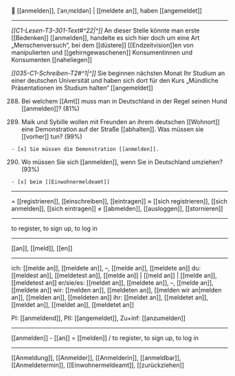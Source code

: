 📝 [[anmelden]], [ˈanˌmɛldən] | [[meldete an]], haben [[angemeldet]]

---
*[[C1-Lesen-T3-301-Text#^22|^]]* An dieser Stelle könnte man erste [[Bedenken]] [[anmelden]], handelte es sich hier doch um eine Art „Menschenversuch“, bei dem [[düstere]] [[Endzeitvision]]en von manipulierten und [[gehirngewaschenen]] Konsumentinnen und Konsumenten [[naheliegen]]

_[[035-C1-Schreiben-T2#^1|^]]_ Sie beginnen nächsten Monat Ihr Studium an einer deutschen Universität und haben sich dort für den Kurs „Mündliche Präsentationen im Studium halten“ [[angemeldet]]


288. Bei welchem [[Amt]] muss man in Deutschland in der Regel seinen Hund [[anmelden]]? (81%)

289. Maik und Sybille wollen mit Freunden an ihrem deutschen [[Wohnort]] eine Demonstration auf der Straße [[abhalten]]. Was müssen sie [[vorher]] tun? (99%)


    - [x] Sie müssen die Demonstration [[anmelden]].

290. Wo müssen Sie sich [[anmelden]], wenn Sie in Deutschland umziehen? (93%)


    - [x] beim [[Einwohnermeldeamt]]

---

= [[registrieren]], [[einschreiben]], [[eintragen]]
≈ [[sich registrieren]], [[sich anmelden]], [[sich eintragen]]
≠ [[abmelden]], [[ausloggen]], [[stornieren]]

---

to register, to sign up, to log in

---

[[an]], [[meld]], [[en]]

---

ich: [[melde an]], [[meldete an]], –, [[melde an]], [[meldete an]]
du: [[meldest an]], [[meldetest an]], [[melde an]] | [[meld an]] | [[melde an]], [[meldetest an]]
er/sie/es: [[meldet an]], [[meldete an]], –, [[melde an]], [[meldete an]]
wir: [[melden an]], [[meldeten an]], [[melden wir an|melden an]], [[melden an]], [[meldeten an]]
ihr: [[meldet an]], [[meldetet an]], [[meldet an]], [[meldet an]], [[meldetet an]]

PI: [[anmeldend]], PII: [[angemeldet]], Zu+inf: [[anzumelden]]

---

[[anmelden]] - [[an]] = [[melden]] / to register, to sign up, to log in

---

[[Anmeldung]], [[Anmelder]], [[Anmelderin]], [[anmeldbar]], [[Anmeldetermin]], [[Einwohnermeldeamt]], [[zurückziehen]]
